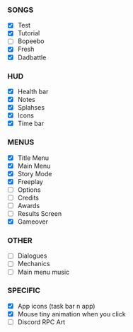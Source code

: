 ### SONGS

- [x] Test
- [x] Tutorial
- [ ] Bopeebo
- [x] Fresh
- [x] Dadbattle

### HUD

- [x] Health bar
- [x] Notes
- [x] Splahses
- [x] Icons
- [x] Time bar

### MENUS

- [x] Title Menu
- [x] Main Menu
- [x] Story Mode
- [x] Freeplay
- [ ] Options
- [ ] Credits
- [ ] Awards
- [ ] Results Screen
- [x] Gameover

### OTHER

- [ ] Dialogues
- [ ] Mechanics
- [ ] Main menu music

### SPECIFIC

- [x] App icons (task bar n app)
- [x] Mouse tiny animation when you click
- [ ] Discord RPC Art